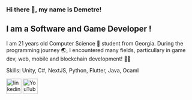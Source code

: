 ### Hi there 👋, my name is Demetre!
## I am a **Software and Game Developer** !

I am 21 years old  Computer Science 🥼 student from Georgia. During the programming journey 🌏, I encountered many fields, particullary in game dev, web, mobile and blockchain development! 👨‍💻

Skills: Unity, C#, NextJS, Python, Flutter, Java, Ocaml


[<img src='https://upload.wikimedia.org/wikipedia/commons/c/ca/LinkedIn_logo_initials.png' alt='linkedin' height='40'>](https://www.linkedin.com/in/https://www.linkedin.com/in/demetre-shonia-958663228//)  [<img src='https://encrypted-tbn0.gstatic.com/images?q=tbn:ANd9GcT_4N37TIgWC_QLpspNwGddZH8DhzljeYMFnA&s' alt='YouTube' height='40'>](https://www.youtube.com/channel/https://www.youtube.com/c/shonia)  

